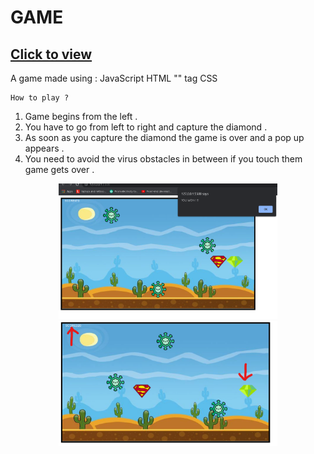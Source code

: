 # GAME

## [Click to view](https://sarthak5697.github.io/Game/)

A game made using :
    JavaScript
    HTML "<canvas>" tag
    CSS
  
    How to play ? 
  
  1) Game begins from the left .
  2) You have to go from left to right and capture the diamond .
  3) As soon as you capture the diamond the game is over and a pop up appears .
  4) You need to avoid the virus obstacles in between if you touch them game gets over .       
   
   
    
<p align="center">
  <img src="outputs/Screenshot 2021-07-15 005752.png" width="350" title="demo">
  <img src="outputs/Screenshot 2021-07-15 005611.png" width="350" alt="explained">
</p>
